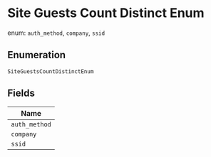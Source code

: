 
# Site Guests Count Distinct Enum

enum: `auth_method`, `company`, `ssid`

## Enumeration

`SiteGuestsCountDistinctEnum`

## Fields

| Name |
|  --- |
| `auth_method` |
| `company` |
| `ssid` |

